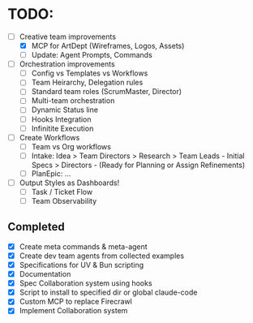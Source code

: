 # TODO:

- [ ] Creative team improvements
  - [x] MCP for ArtDept (Wireframes, Logos, Assets)
  - [ ] Update: Agent Prompts, Commands

- [ ] Orchestration improvements
  - [ ] Config vs Templates vs Workflows
  - [ ] Team Heirarchy, Delegation rules
  - [ ] Standard team roles (ScrumMaster, Director)
  - [ ] Multi-team orchestration
  - [ ] Dynamic Status line
  - [ ] Hooks Integration
  - [ ] Infinitite Execution

- [ ] Create Workflows
  - [ ] Team vs Org workflows
  - [ ] Intake: Idea > Team Directors > Research > Team Leads - Initial Specs > Directors - (Ready for Planning or Assign Refinements)
  - [ ] PlanEpic: ...

- [ ] Output Styles as Dashboards!
  - [ ] Task / Ticket Flow
  - [ ] Team Observability

## Completed

- [x] Create meta commands & meta-agent
- [x] Create dev team agents from collected examples
- [x] Specifications for UV & Bun scripting
- [x] Documentation
- [x] Spec Collaboration system using hooks
- [x] Script to install to specified dir or global claude-code
- [x] Custom MCP to replace Firecrawl
- [x] Implement Collaboration system
